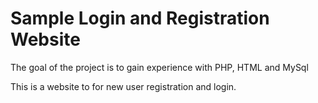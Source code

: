 # Sample Login and Registration Website


The goal of the project is to gain experience with PHP, HTML and MySql

This is a  website to for new user registration and login.

